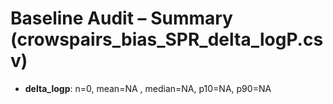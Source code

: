 # Baseline Audit – Summary (crowspairs_bias_SPR_delta_logP.csv)
- **delta_logp**: n=0, mean=NA , median=NA,  p10=NA,  p90=NA
